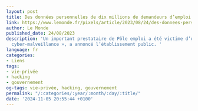 ```yaml
---
layout: post
title: Des données personnelles de dix millions de demandeurs d’emploi dérobées
link: https://www.lemonde.fr/pixels/article/2023/08/24/des-donnees-personnelles-de-dix-millions-de-demandeurs-d-emploi-derobees_6186380_4408996.html
author: Le Monde
published_date: 24/08/2023
description: 'Un important prestataire de Pôle emploi a été victime d’un « acte de
  cyber-malveillance », a annoncé l’établissement public. '
language: fr
categories:
- Liens
tags:
- vie-privée
- hacking
- gouvernement
og-tags: vie-privée, hacking, gouvernement
permalink: "/:categories/:year/:month/:day/:title/"
date: '2024-11-05 20:55:44 +0100'
---
```

